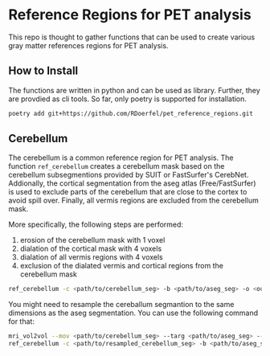 # Reference Regions for PET analysis
This repo is thought to gather functions that can be used to create various gray matter references regions for PET analysis.  

## How to Install 
The functions are written in python and can be used as library. Further, they are provdied as cli tools. So far, only poetry is supported for installation.

```bash
poetry add git+https://github.com/RDoerfel/pet_reference_regions.git
```

## Cerebellum
The cerebellum is a common reference region for PET analysis. The function `ref_cerebellum` creates a cerebellum mask based on the cerebellum subsegmentions provided by SUIT or FastSurfer's CerebNet. Addionally, the cortical segmentation from the aseg atlas (Free/FastSurfer) is used to exclude parts of the cerebellum that are close to the cortex to avoid spill over. Finally, all vermis regions are excluded from the cerebellum mask. 

More specifically, the following steps are performed:
1. erosion of the cerebellum mask with 1 voxel
2. dialation of the cortical mask with 4 voxels
3. dialation of all vermis regions with 4 voxels
4. exclusion of the dialated vermis and cortical regions from the cerebellum mask

```bash
ref_cerebellum -c <path/to/cerebellum_seg> -b <path/to/aseg_seg> -o <output_path>
```

You might need to resample the cereballum segmantion to the same dimensions as the aseg segmentation. You can use the following command for that:

```bash
mri_vol2vol --mov <path/to/cerebellum_seg> --targ <path/to/aseg_seg> --regheader --o <path/to/resampled_cerebellum_seg> --interp nearest
ref_cerebellum -c <path/to/resampled_cerebellum_seg> -b <path/to/aseg_seg> -o <path/to/refregion>
```
